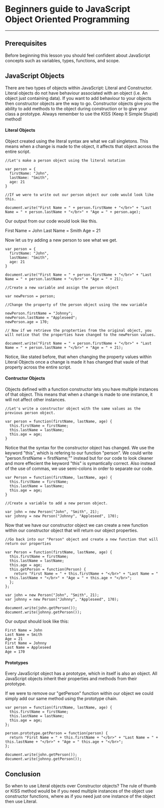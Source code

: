 # Beginners guide to JavaScript Object Oriented Programming

---

## Prerequisites
Before beginning this lesson you should feel confident about JavaScript concepts such as variables, types, functions, and scope.

## JavaScript Objects

There are two types of objects within JavaScript: Literal and Constructor. Literal objects do not have behaviour associated with an object (i.e. An object just containing data). If you want to add behaviour to your objects then constructor objects are the way to go. Constructor objects give you the ability to add methods to the object during construction or to give your class a prototype. Always remember to use the KISS (Keep It Simple Stupid) method!

#### Literal Objects

Object created using the literal syntax are what we call singletons. This means when a change is made to the object, it affects that object across the entire script.

```
//Let's make a person object using the literal notation

var person = {
  firstName: "John",
  lastName: "Smith",
  age: 21
}

//If we were to write out our person object our code would look like this.

document.write("First Name = " + person.firstName + "</br>" + "Last Name = " + person.lastName + "</br>" + "Age = " + person.age);
```

Our output from our code would look like this.

First Name = John
Last Name = Smith
Age = 21

Now let us try adding a new person to see what we get.

```
var person = {
  firstName: "John",
  lastName: "Smith",
  age: 21
}

document.write("First Name = " + person.firstName + "</br>" + "Last Name = " + person.lastName + "</br>" + "Age = " + 21);

//Create a new variable and assign the person object

var newPerson = person;

//Change the property of the person object using the new variable

newPerson.firstName = "Johnny";
newPerson.lastName = "Appleseed";
newPerson.age = 170;

// Now if we retrieve the propterties from the original object, you will notice that the properties have changed to the newPerson values.

document.write("First Name = " + person.firstName + "</br>" + "Last Name = " + person.lastName + "</br>" + "Age = " + 21);
```

Notice, like stated before, that when changing the property values within Literal Objects once a change is made it has changed that vaule of that property across the entire script.

#### Contructor Objects

Objects defined with a function constructor lets you have multiple instances of that object. This means that when a change is made to one instance, it will not affect other instances.

```
//Let's write a constructor object with the same values as the previous person object.

var person = function(firstName, lastName, age) {
  this.firstName = firstName;
  this.lastName = lastName;
  this.age = age;
}
```

Notice that the syntax for the constructor object has changed. We use the keyword "this", which is refering to our function "person". We could write "person.firstName = firstName;"" instead but for our code to look cleaner and more effecient the keyword "this" is symantically correct. Also instead of the use of commas, we use semi-colons in order to separate our code.

```
var Person = function(firstName, lastName, age) {
  this.firstName = firstName;
  this.lastName = lastName;
  this.age = age;
}

//Create a variable to add a new person object.

var john = new Person("John", "Smith", 21);
var johnny = new Person("Johnny", "Appleseed", 170);
```

Now that we have our constructor object we can create a new function within our constructor object that will return our object properties.

```
//Go back into our "Person" object and create a new function that will return our properties

var Person = function(firstName, lastName, age) {
  this.firstName = firstName;
  this.lastName = lastName;
  this.age = age;
  this.getPerson = function(Person) {
    return "First Name = " + this.firstName + "</br>" + "Last Name = " + this.lastName + "</br>" + "Age = " + this.age + "</br>";
  };
};

var john = new Person("John", "Smith", 21);
var johnny = new Person("Johnny", "Appleseed", 170);

document.write(john.getPerson());
document.write(johnny.getPerson());
```

Our output should look like this:

```
First Name = John
Last Name = Smith
Age = 21
First Name = Johnny
Last Name = Appleseed
Age = 170
```

#### Prototypes

Every JavaScript object has a prototype, which in itself is also an object. All JavaScript objects inherit their properties and methods from their prototype.

If we were to remove our "getPerson" function within our object we could simply add our same method using the prototype chain.

```
var person = function(firstName, lastName, age) {
  this.firstName = firstName;
  this.lastName = lastName;
  this.age = age;
};

person.prototype.getPerson = function(person) {
  return "First Name = " + this.firstName + "</br>" + "Last Name = " + this.lastName + "</br>" + "Age = " this.age + "</br>";
};

document.write(john.getPerson());
document.write(johnny.getPerson());
```

## Conclusion

So when to use Literal objects over Constructor objects? The rule of thumb or KISS method would be if you need multiple instances of the object use constructor functions, where as if you need just one instance of the object then use Literal.
